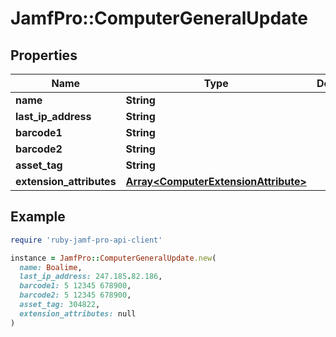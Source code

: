 # JamfPro::ComputerGeneralUpdate

## Properties

| Name | Type | Description | Notes |
| ---- | ---- | ----------- | ----- |
| **name** | **String** |  | [optional] |
| **last_ip_address** | **String** |  | [optional] |
| **barcode1** | **String** |  | [optional] |
| **barcode2** | **String** |  | [optional] |
| **asset_tag** | **String** |  | [optional] |
| **extension_attributes** | [**Array&lt;ComputerExtensionAttribute&gt;**](ComputerExtensionAttribute.md) |  | [optional] |

## Example

```ruby
require 'ruby-jamf-pro-api-client'

instance = JamfPro::ComputerGeneralUpdate.new(
  name: Boalime,
  last_ip_address: 247.185.82.186,
  barcode1: 5 12345 678900,
  barcode2: 5 12345 678900,
  asset_tag: 304822,
  extension_attributes: null
)
```

